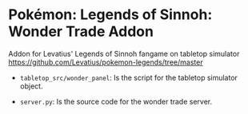 # Pokémon: Legends of Sinnoh: Wonder Trade Addon
Addon for Levatius' Legends of Sinnoh fangame on tabletop simulator
https://github.com/Levatius/pokemon-legends/tree/master

- `tabletop_src/wonder_panel`: Is the script for the tabletop simulator object.

- `server.py`: Is the source code for the wonder trade server.